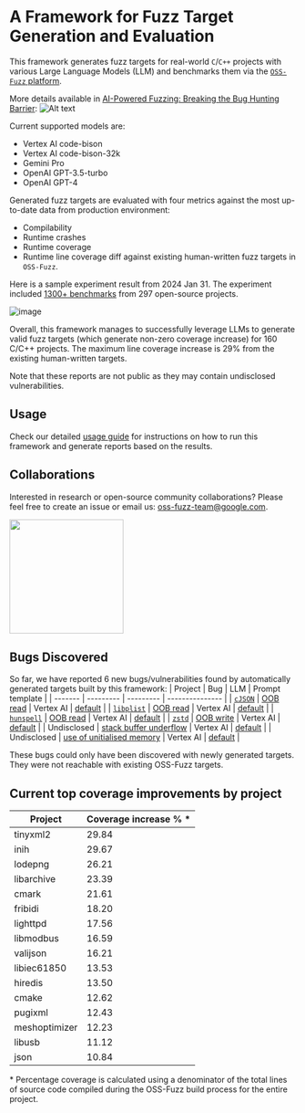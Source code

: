 # A Framework for Fuzz Target Generation and Evaluation

This framework generates fuzz targets for real-world `C`/`C++` projects with
various Large Language Models (LLM) and benchmarks them via the
[`OSS-Fuzz` platform](https://github.com/google/oss-fuzz).

More details available in [AI-Powered Fuzzing: Breaking the Bug Hunting Barrier](https://security.googleblog.com/2023/08/ai-powered-fuzzing-breaking-bug-hunting.html):
![Alt text](images/Overview.png "Overview")

Current supported models are:
- Vertex AI code-bison
- Vertex AI code-bison-32k
- Gemini Pro
- OpenAI GPT-3.5-turbo
- OpenAI GPT-4

Generated fuzz targets are evaluated with four metrics against the most up-to-date data from production environment:
- Compilability
- Runtime crashes
- Runtime coverage
- Runtime line coverage diff against existing human-written fuzz targets in `OSS-Fuzz`.

Here is a sample experiment result from 2024 Jan 31.
The experiment included [1300+ benchmarks](./benchmark-sets/all) from 297 open-source projects.

![image](https://github.com/google/oss-fuzz-gen/assets/759062/fa53698b-e44c-4b58-b5e7-798337c8b752)

Overall, this framework manages to successfully leverage LLMs to generate valid fuzz targets (which generate non-zero coverage increase)
for 160 C/C++ projects. The maximum line coverage increase is 29% from the existing human-written targets.

Note that these reports are not public as they may contain undisclosed vulnerabilities. 

## Usage

Check our detailed [usage guide](./USAGE.md) for instructions on how to run this framework and generate reports based on the results.

## Collaborations
Interested in research or open-source community collaborations?
Please feel free to create an issue or email us: oss-fuzz-team@google.com.

<img src="images/Collaboration.png" width="200" height="200">

## Bugs Discovered

So far, we have reported 6 new bugs/vulnerabilities found by automatically generated targets built
by this framework:
| Project |    Bug    |    LLM    | Prompt template |
| ------- | --------- | --------- | --------------- |
| [`cJSON`](https://github.com/google/oss-fuzz/tree/master/projects/cjson) | [OOB read](https://github.com/DaveGamble/cJSON/issues/800) | Vertex AI | [default](prompts/template_xml) |
| [`libplist`](https://github.com/google/oss-fuzz/tree/master/projects/libplist) | [OOB read](https://github.com/libimobiledevice/libplist/issues/244) | Vertex AI | [default](prompts/template_xml) |
| [`hunspell`](https://github.com/google/oss-fuzz/tree/master/projects/hunspell) | [OOB read](https://github.com/hunspell/hunspell/issues/996) | Vertex AI | [default](prompts/template_xml) |
| [`zstd`](https://github.com/google/oss-fuzz/tree/master/projects/zstd) | [OOB write](https://bugs.chromium.org/p/oss-fuzz/issues/detail?id=67497) | Vertex AI | [default](prompts/template_xml) |
| Undisclosed | [stack buffer underflow](https://bugs.chromium.org/p/oss-fuzz/issues/detail?id=67483) | Vertex AI | [default](prompts/template_xml) |
| Undisclosed | [use of unitialised memory](https://bugs.chromium.org/p/oss-fuzz/issues/detail?id=67516) | Vertex AI | [default](prompts/template_xml) |

These bugs could only have been discovered with newly generated targets. They were not reachable with existing OSS-Fuzz targets.

## Current top coverage improvements by project

| Project  | Coverage increase % * |
|----------|-------------------|
| tinyxml2 | 29.84 |
| inih | 29.67 |   
| lodepng | 26.21 |
| libarchive | 23.39 |
| cmark | 21.61 | 
| fribidi | 18.20 |    
| lighttpd | 17.56 |
| libmodbus | 16.59 |
| valijson | 16.21 |
| libiec61850 | 13.53 |
| hiredis | 13.50 |
| cmake | 12.62 | 
| pugixml | 12.43 | 
| meshoptimizer | 12.23 |
| libusb | 11.12 | 
| json | 10.84 |

\* Percentage coverage is calculated using a denominator of the total lines of source code compiled during the
OSS-Fuzz build process for the entire project.
